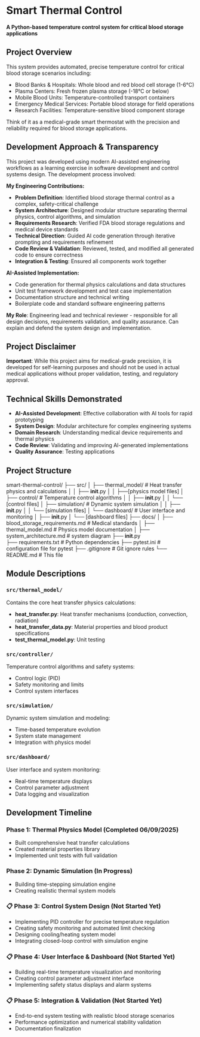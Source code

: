# Smart Thermal Control

**A Python-based temperature control system for critical blood storage applications**

## Project Overview

This system provides automated, precise temperature control for critical blood storage scenarios including:

- Blood Banks & Hospitals: Whole blood and red blood cell storage (1-6°C)
- Plasma Centers: Fresh frozen plasma storage (-18°C or below)
- Mobile Blood Units: Temperature-controlled transport containers
- Emergency Medical Services: Portable blood storage for field operations
- Research Facilities: Temperature-sensitive blood component storage

Think of it as a medical-grade smart thermostat with the precision and reliability required for blood storage applications.

## Development Approach & Transparency

This project was developed using modern AI-assisted engineering workflows as a learning exercise in software development and control systems design. The development process involved:

**My Engineering Contributions:**
- **Problem Definition**: Identified blood storage thermal control as a complex, safety-critical challenge
- **System Architecture**: Designed modular structure separating thermal physics, control algorithms, and simulation
- **Requirements Research**: Verified FDA blood storage regulations and medical device standards
- **Technical Direction**: Guided AI code generation through iterative prompting and requirements refinement
- **Code Review & Validation**: Reviewed, tested, and modified all generated code to ensure correctness
- **Integration & Testing**: Ensured all components work together 

**AI-Assisted Implementation:**
- Code generation for thermal physics calculations and data structures
- Unit test framework development and test case implementation
- Documentation structure and technical writing
- Boilerplate code and standard software engineering patterns

**My Role**: Engineering lead and technical reviewer - responsible for all design decisions, requirements validation, and quality assurance. Can explain and defend the system design and implementation.

## Project Disclaimer

**Important**: While this project aims for medical-grade precision, it is developed for self-learning purposes and should not be used in actual medical applications without proper validation, testing, and regulatory approval.

## Technical Skills Demonstrated

- **AI-Assisted Development**: Effective collaboration with AI tools for rapid prototyping
- **System Design**: Modular architecture for complex engineering systems
- **Domain Research**: Understanding medical device requirements and thermal physics
- **Code Review**: Validating and improving AI-generated implementations
- **Quality Assurance**: Testing applications

## Project Structure

smart-thermal-control/
├── src/
│   ├── thermal_model/          # Heat transfer physics and calculations
│   │   ├── __init__.py
│   │   ├──[physics model files]
│   ├── control/                # Temperature control algorithms
│   │   ├── __init__.py
│   │   └── [control files]
│   ├── simulation/             # Dynamic system simulation
│   │   ├── __init__.py
│   │   └── [simulation files]
│   └── dashboard/              # User interface and monitoring
│       ├── __init__.py
│       └── [dashboard files]
├── docs/
│   ├── blood_storage_requirements.md     # Medical standards
│   ├── thermal_model.md                  # Physics model documentation
│   ├── system_architecture.md            # system diagram
├── __init__.py            
├── requirements.txt            # Python dependencies
├── pytest.ini                  # configuration file for pytest
├── .gitignore                 # Git ignore rules
└── README.md                  # This file

## Module Descriptions

### `src/thermal_model/`
Contains the core heat transfer physics calculations:
- **heat_transfer.py**: Heat transfer mechanisms (conduction, convection, radiation)
- **heat_transfer_data.py**: Material properties and blood product specifications
- **test_thermal_model.py**: Unit testing

### `src/controller/`
Temperature control algorithms and safety systems:
- Control logic (PID)
- Safety monitoring and limits
- Control system interfaces

### `src/simulation/`
Dynamic system simulation and modeling:
- Time-based temperature evolution
- System state management
- Integration with physics model

### `src/dashboard/`
User interface and system monitoring:
- Real-time temperature displays
- Control parameter adjustment
- Data logging and visualization

## Development Timeline

### Phase 1: Thermal Physics Model (Completed 06/09/2025)
- Built comprehensive heat transfer calculations
- Created material properties library
- Implemented unit tests with full validation


### Phase 2: Dynamic Simulation (In Progress)
- Building time-stepping simulation engine
- Creating realistic thermal system models

### 📋 Phase 3: Control System Design (Not Started Yet)
- Implementing PID controller for precise temperature regulation
- Creating safety monitoring and automated limit checking
- Designing cooling/heating system model
- Integrating closed-loop control with simulation engine


### 📋 Phase 4: User Interface & Dashboard (Not Started Yet)
- Building real-time temperature visualization and monitoring
- Creating control parameter adjustment interface
- Implementing safety status displays and alarm systems


### 📋 Phase 5: Integration & Validation (Not Started Yet)
- End-to-end system testing with realistic blood storage scenarios
- Performance optimization and numerical stability validation
- Documentation finalization